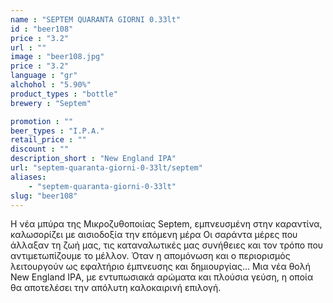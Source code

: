 ```yaml
---
name : "SEPTEM QUARANTA GIORNI 0.33lt"
id : "beer108"
price : "3.2"
url : ""
image : "beer108.jpg"
price : "3.2"
language : "gr"
alchohol : "5.90%"
product_types : "bottle"
brewery : "Septem"

promotion : ""
beer_types : "I.P.A."
retail_price : ""
discount : ""
description_short : "New England IPA"
url: "septem-quaranta-giorni-0-33lt/septem"
aliases: 
    - "septem-quaranta-giorni-0-33lt"
slug: "beer108"
---
```


Η νέα μπύρα της Μικροζυθοποιίας Septem, εμπνευσμένη στην καραντίνα, καλωσορίζει με αισιοδοξία την επόμενη μέρα Οι σαράντα μέρες που άλλαξαν τη ζωή μας, τις καταναλωτικές μας συνήθειες και τον τρόπο που αντιμετωπίζουμε το μέλλον. Όταν η απομόνωση και ο περιορισμός λειτουργούν ως εφαλτήριο έμπνευσης και δημιουργίας… Μια νέα θολή Νew Εngland IPΑ, με εντυπωσιακά αρώματα και πλούσια γεύση, η οποία θα αποτελέσει την απόλυτη καλοκαιρινή επιλογή.